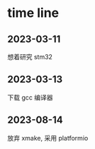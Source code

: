 # time line

## 2023-03-11

想着研究 stm32

## 2023-03-13

下载 gcc 编译器

## 2023-08-14

放弃 xmake, 采用 platformio
